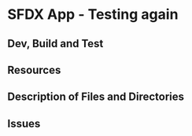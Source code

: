 # SFDX  App - Testing again

## Dev, Build and Test


## Resources


## Description of Files and Directories


## Issues


